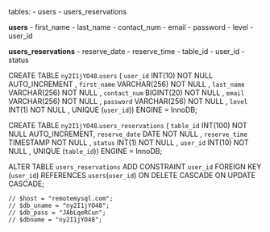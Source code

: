 
tables:
    - users
    - users_reservations


**users**
    - first_name
    - last_name
    - contact_num
    - email
    - password
    - level
    - user_id


**users_reservations**
    - reserve_date
    - reserve_time
    - table_id
    - user_id
    - status

CREATE TABLE `ny2I1jYO48`.`users` ( `user_id` INT(10) NOT NULL AUTO_INCREMENT , `first_name` VARCHAR(256) NOT NULL , `last_name` VARCHAR(256) NOT NULL , `contact_num` BIGINT(20) NOT NULL , `email` VARCHAR(256) NOT NULL , `password` VARCHAR(256) NOT NULL , `level` INT(1) NOT NULL , UNIQUE (`user_id`)) ENGINE = InnoDB;


CREATE TABLE `ny2I1jYO48`.`users_reservations` ( `table_id` INT(100) NOT NULL AUTO_INCREMENT, `reserve_date` DATE NOT NULL , `reserve_time` TIMESTAMP NOT NULL , `status` INT(1) NOT NULL , `user_id` INT(10) NOT NULL , UNIQUE (`table_id`)) ENGINE = InnoDB;

ALTER TABLE `users_reservations` ADD CONSTRAINT `user_id` FOREIGN KEY (`user_id`) REFERENCES `users`(`user_id`) ON DELETE CASCADE ON UPDATE CASCADE;


    // $host = "remotemysql.com";
    // $db_uname = "ny2I1jYO48";
    // $db_pass = "JAbLqeRCun";
    // $dbname = "ny2I1jYO48";